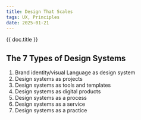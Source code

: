 ```yaml
---
title: Design That Scales
tags: UX, Principles
date: 2025-01-21
---
```


{{ doc.title }}

## The 7 Types of Design Systems

1. Brand identity/visual Language as design system
2. Design systems as projects
3. Design systems as tools and templates
4. Design systems as digital products
5. Design systems as a process
6. Design systems as a service
7. Design systems as a practice

<!--
How many different types of design systems can you name?
 -->
